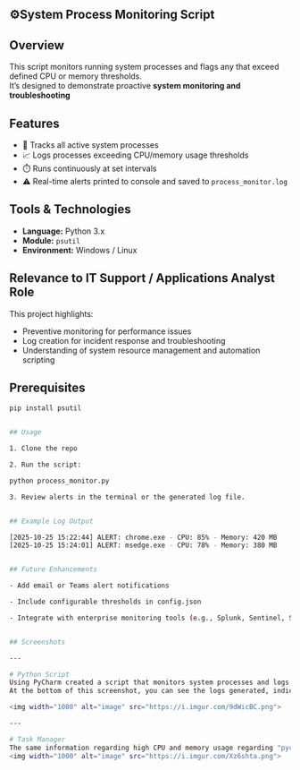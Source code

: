 ## ⚙️System Process Monitoring Script


## Overview
This script monitors running system processes and flags any that exceed defined CPU or memory thresholds.  
It’s designed to demonstrate proactive **system monitoring and troubleshooting** 

## Features

- 🧠 Tracks all active system processes  
- 📈 Logs processes exceeding CPU/memory usage thresholds  
- ⏱️ Runs continuously at set intervals  
- ⚠️ Real-time alerts printed to console and saved to `process_monitor.log`  

## Tools & Technologies

- **Language:** Python 3.x  
- **Module:** `psutil`  
- **Environment:** Windows / Linux  


## Relevance to IT Support / Applications Analyst Role

This project highlights:
- Preventive monitoring for performance issues  
- Log creation for incident response and troubleshooting  
- Understanding of system resource management and automation scripting  


## Prerequisites
```bash
pip install psutil


## Usage

1. Clone the repo

2. Run the script:

python process_monitor.py

3. Review alerts in the terminal or the generated log file.


## Example Log Output

[2025-10-25 15:22:44] ALERT: chrome.exe - CPU: 85% - Memory: 420 MB
[2025-10-25 15:24:01] ALERT: msedge.exe - CPU: 78% - Memory: 380 MB


## Future Enhancements

- Add email or Teams alert notifications

- Include configurable thresholds in config.json

- Integrate with enterprise monitoring tools (e.g., Splunk, Sentinel, SolarWinds)


## Screenshots

---

# Python Script
Using PyCharm created a script that monitors system processes and logs high CPU and memory usage.
At the bottom of this screenshot, you can see the logs generated, indicating high resource usage for "pycharm64.exe" with the (PID) process ID 26800.

<img width="1000" alt="image" src="https://i.imgur.com/9dWicBC.png">

---

# Task Manager
The same information regarding high CPU and memory usage regarding "pycharm64.exe" process log is reflected in Task Manager. Under the "Processes" header located in the left pane, under "Name", PyCharm Community Edition application is at 100% CPU usage and 93% memory usage same information displayed after running script. The (PID) process ID 26800 is in the last column.
<img width="1000" alt="image" src="https://i.imgur.com/Xz6shta.png">
